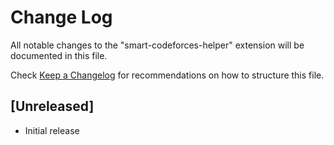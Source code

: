 # Change Log

All notable changes to the "smart-codeforces-helper" extension will be documented in this file.

Check [Keep a Changelog](http://keepachangelog.com/) for recommendations on how to structure this file.

## [Unreleased]

- Initial release